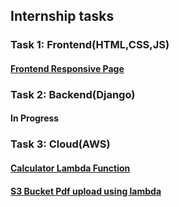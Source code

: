 ## Internship tasks

### Task 1: Frontend(HTML,CSS,JS)
 #### [Frontend Responsive Page](https://github.com/dk-a-dev/90-North-tasks/blob/main/frontend-task/README.md)

### Task 2: Backend(Django)
#### In Progress

### Task 3: Cloud(AWS)
#### [Calculator Lambda Function](https://github.com/dk-a-dev/90-North-tasks/blob/main/aws-task/README.md)
#### [S3 Bucket Pdf upload using lambda](https://github.com/dk-a-dev/90-North-tasks/blob/main/aws-task/README.md)
